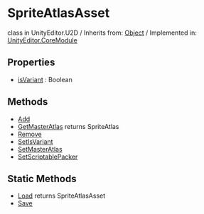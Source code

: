 # SpriteAtlasAsset
class in UnityEditor.U2D
 / Inherits from: <a href="https://docs.unity3d.com/6000.0/Documentation/ScriptReference/Object.html">Object</a> / Implemented in: <a href="https://docs.unity3d.com/6000.0/Documentation/ScriptReference/UnityEditor.CoreModule.html">UnityEditor.CoreModule</a>
## Properties
- <a href="https://docs.unity3d.com/6000.0/Documentation/ScriptReference/SpriteAtlasAsset-isVariant.html">isVariant</a> : Boolean
## Methods
- <a href="https://docs.unity3d.com/6000.0/Documentation/ScriptReference/SpriteAtlasAsset.Add.html">Add</a>
- <a href="https://docs.unity3d.com/6000.0/Documentation/ScriptReference/SpriteAtlasAsset.GetMasterAtlas.html">GetMasterAtlas</a> returns SpriteAtlas
- <a href="https://docs.unity3d.com/6000.0/Documentation/ScriptReference/SpriteAtlasAsset.Remove.html">Remove</a>
- <a href="https://docs.unity3d.com/6000.0/Documentation/ScriptReference/SpriteAtlasAsset.SetIsVariant.html">SetIsVariant</a>
- <a href="https://docs.unity3d.com/6000.0/Documentation/ScriptReference/SpriteAtlasAsset.SetMasterAtlas.html">SetMasterAtlas</a>
- <a href="https://docs.unity3d.com/6000.0/Documentation/ScriptReference/SpriteAtlasAsset.SetScriptablePacker.html">SetScriptablePacker</a>
## Static Methods
- <a href="https://docs.unity3d.com/6000.0/Documentation/ScriptReference/SpriteAtlasAsset.Load.html">Load</a> returns SpriteAtlasAsset
- <a href="https://docs.unity3d.com/6000.0/Documentation/ScriptReference/SpriteAtlasAsset.Save.html">Save</a>
